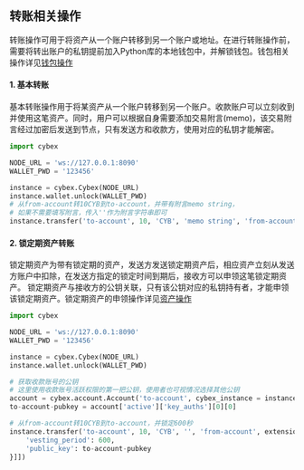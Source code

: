 ## 转账相关操作
转账操作可用于将资产从一个账户转移到另一个账户或地址。在进行转账操作前，需要将转出账户的私钥提前加入Python库的本地钱包中，并解锁钱包。钱包相关操作详见[钱包操作](https://github.com/NebulaCybexDEX/cybex-node-doc/blob/master/sdk/python/wallet.md)

#### 1. 基本转账
基本转账操作用于将某资产从一个账户转移到另一个账户。收款账户可以立刻收到并使用这笔资产。同时，用户可以根据自身需要添加交易附言(memo)，该交易附言经过加密后发送到节点，只有发送方和收款方，使用对应的私钥才能解密。
```Python
import cybex

NODE_URL = 'ws://127.0.0.1:8090'
WALLET_PWD = '123456'

instance = cybex.Cybex(NODE_URL)
instance.wallet.unlock(WALLET_PWD)
# 从from-account转10CYB到to-account，并带有附言memo string，
# 如果不需要填写附言，传入''作为附言字符串即可
instance.transfer('to-account', 10, 'CYB', 'memo string', 'from-account')
```

#### 2. 锁定期资产转账
锁定期资产为带有锁定期的资产，发送方发送锁定期资产后，相应资产立刻从发送方账户中扣除，在发送方指定的锁定时间到期后，接收方可以申领这笔锁定期资产。
锁定期资产与接收方的公钥关联，只有该公钥对应的私钥持有者，才能申领该锁定期资产。锁定期资产的申领操作详见[资产操作](https://github.com/NebulaCybexDEX/cybex-node-doc/blob/master/sdk/python/balance.md)
```Python
import cybex

NODE_URL = 'ws://127.0.0.1:8090'
WALLET_PWD = '123456'

instance = cybex.Cybex(NODE_URL)
instance.wallet.unlock(WALLET_PWD)

# 获取收款账号的公钥
# 这里使用收款账号活跃权限的第一把公钥，使用者也可视情况选择其他公钥
account = cybex.account.Account('to-account', cybex_instance = instance)
to-account-pubkey = account['active']['key_auths'][0][0]

# 从from-account转10CYB到to-account，并锁定600秒
instance.transfer('to-account', 10, 'CYB', '', 'from-account', extensions = [[1, {
    'vesting_period': 600,
    'public_key': to-account-pubkey
}]])
```
